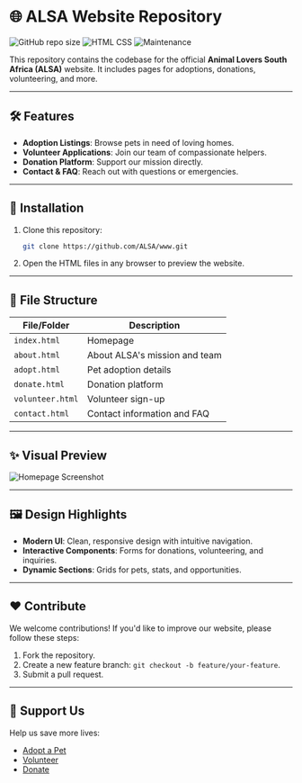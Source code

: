 # 🌐 ALSA Website Repository

![GitHub repo size](https://img.shields.io/github/repo-size/ALSA/www?style=flat-square)
![HTML CSS](https://img.shields.io/badge/HTML-CSS-blue?style=flat-square)
![Maintenance](https://img.shields.io/maintenance/yes/2025?style=flat-square)

This repository contains the codebase for the official **Animal Lovers South Africa (ALSA)** website. It includes pages for adoptions, donations, volunteering, and more.

---

## 🛠️ Features
- **Adoption Listings**: Browse pets in need of loving homes.
- **Volunteer Applications**: Join our team of compassionate helpers.
- **Donation Platform**: Support our mission directly.
- **Contact & FAQ**: Reach out with questions or emergencies.

---

## 🚀 Installation
1. Clone this repository:
   ```bash
   git clone https://github.com/ALSA/www.git
   ```
2. Open the HTML files in any browser to preview the website.

---

## 📂 File Structure

| File/Folder          | Description                         |
|----------------------|-------------------------------------|
| `index.html`         | Homepage                           |
| `about.html`         | About ALSA's mission and team      |
| `adopt.html`         | Pet adoption details               |
| `donate.html`        | Donation platform                  |
| `volunteer.html`     | Volunteer sign-up                  |
| `contact.html`       | Contact information and FAQ        |

---

## ✨ Visual Preview
![Homepage Screenshot](https://via.placeholder.com/800x400?text=Homepage+Preview)

---

## 🖼️ Design Highlights
- **Modern UI**: Clean, responsive design with intuitive navigation.
- **Interactive Components**: Forms for donations, volunteering, and inquiries.
- **Dynamic Sections**: Grids for pets, stats, and opportunities.

---

## ❤️ Contribute
We welcome contributions! If you'd like to improve our website, please follow these steps:
1. Fork the repository.
2. Create a new feature branch: `git checkout -b feature/your-feature`.
3. Submit a pull request.

---

## 🌟 Support Us
Help us save more lives:
- [Adopt a Pet](https://alsawelfare.org/adopt.html)
- [Volunteer](https://alsawelfare.org/volunteer.html)
- [Donate](https://alsawelfare.org/donate.html)
